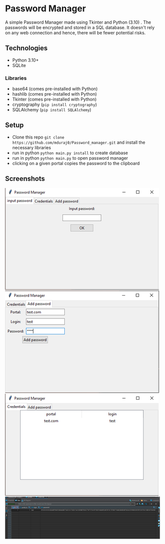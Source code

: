# Password Manager 
A simple Password Manager made using Tkinter and Python (3.10) . The passwords will be encrypted and stored in a SQL database. It doesn't rely on any web connection and hence, there will be fewer potential risks.

## Technologies
* Python 3.10+
* SQLite

### Libraries
* base64 (comes pre-installed with Python)
* hashlib (comes pre-installed with Python)
* Tkinter (comes pre-installed with Python)
* cryptography (`pip install cryptography`)
* SQLAlchemy (`pip install SQLAlchemy`)

## Setup
* Clone this repo `git clone https://github.com/mduraj0/Password_manager.git` and install the necessary libraries
* run in python `python main.py install` to create database
* run in python `python main.py` to open password manager
* clicking on a given portal copies the password to the clipboard

## Screenshots

![Algorithm schema](./images/1.png) ![Algorithm schema](./images/2.png)
![Algorithm schema](./images/3.png) ![Algorithm schema](./images/4.png)
